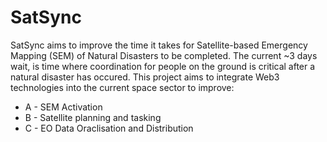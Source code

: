 # SatSync

SatSync aims to improve the time it takes for Satellite-based Emergency Mapping (SEM) of Natural Disasters to be completed. The current ~3 days wait, is time where coordination  for people on the ground is critical after a natural disaster has occured. This project aims to integrate Web3 technologies into the current space sector to improve:

- A - SEM Activation
- B - Satellite planning and tasking
- C - EO Data Oraclisation and Distribution
